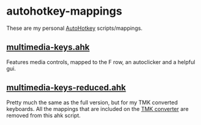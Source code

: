# autohotkey-mappings

These are my personal [AutoHotkey](https://www.autohotkey.com/) scripts/mappings.

## [multimedia-keys.ahk](https://github.com/conobarry/autohotkey-mappings/blob/master/multimedia-keys.ahk)

Features media controls, mapped to the F row, an autoclicker and a helpful gui.

## [multimedia-keys-reduced.ahk](https://github.com/conobarry/autohotkey-mappings/blob/master/multimedia-keys-reduced.ahk)

Pretty much the same as the full version, but for my TMK converted keyboards. All the mappings that are included on the [TMK converter](https://github.com/conobarry/tmk_keyboard) are removed from this ahk script.
